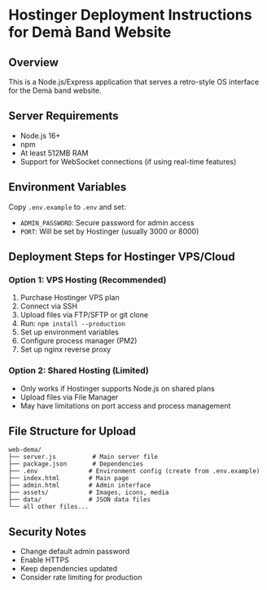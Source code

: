 # Hostinger Deployment Instructions for Demà Band Website

## Overview
This is a Node.js/Express application that serves a retro-style OS interface for the Demà band website.

## Server Requirements
- Node.js 16+ 
- npm
- At least 512MB RAM
- Support for WebSocket connections (if using real-time features)

## Environment Variables
Copy `.env.example` to `.env` and set:
- `ADMIN_PASSWORD`: Secure password for admin access
- `PORT`: Will be set by Hostinger (usually 3000 or 8000)

## Deployment Steps for Hostinger VPS/Cloud

### Option 1: VPS Hosting (Recommended)
1. Purchase Hostinger VPS plan
2. Connect via SSH
3. Upload files via FTP/SFTP or git clone
4. Run: `npm install --production`
5. Set up environment variables
6. Configure process manager (PM2)
7. Set up nginx reverse proxy

### Option 2: Shared Hosting (Limited)
- Only works if Hostinger supports Node.js on shared plans
- Upload files via File Manager
- May have limitations on port access and process management

## File Structure for Upload
```
web-dema/
├── server.js          # Main server file
├── package.json       # Dependencies
├── .env              # Environment config (create from .env.example)
├── index.html        # Main page
├── admin.html        # Admin interface
├── assets/           # Images, icons, media
├── data/             # JSON data files
└── all other files...
```

## Security Notes
- Change default admin password
- Enable HTTPS
- Keep dependencies updated
- Consider rate limiting for production
